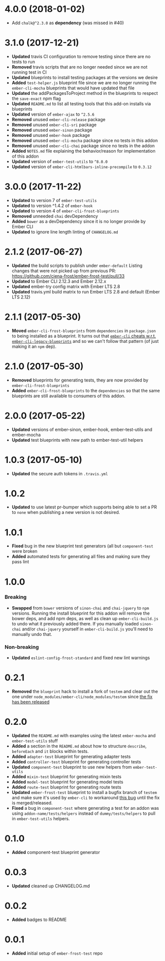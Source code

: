 # 4.0.0 (2018-01-02)
* Add `chalk@^2.3.0` as **dependency** (was missed in #40)

# 3.1.0 (2017-12-21)
* **Updated** travis CI configuration to remove testing since there are no tests to run
* **Removed** travis scripts that are no longer needed since we are not running test in CI
* **Updated** blueprints to install testing packages at the versions we desire
* **Added** `test-helper.js` blueprint file since we are no longer running the `ember-cli-mocha` blueprints that would have updated that file
* **Updated** the addPackagesToProject method in the blueprints to respect the `save-exact` npm flag
* **Updated** `README.md` to list all testing tools that this add-on installs via blueprints
* **Updated** version of `ember-ajax` to `^2.5.6`
* **Removed** unused `ember-cli-release` package
* **Removed** unused `ember-cli-sri` package
* **Removed** unused `ember-sinon` package
* **Removed** unused `ember-hook` package
* **Removed** unused `ember-cli-mocha` package since no tests in this addon
* **Removed** unused `ember-cli-chai` package since no tests in the addon
* **Added** `NOTES.md` file explaining the behavior/reason for implementation of this addon
* **Updated** version of `ember-test-utils` to `^8.0.0`
* **Updated** version of `ember-cli-htmlbars-inline-precompile` to `0.3.12`


# 3.0.0 (2017-11-22)
* **Updated** to version 7 of `ember-test-utils`
* **Updated** to version ^1.4.2 of `ember-hook`
* **Updated** to version 4 of `ember-cli-frost-blueprints`
* **Removed** unneeded `chai` devDependency
* **Added** `bower` as a devDependency since it is no longer provide by Ember CLI
* **Updated** to ignore line length linting of `CHANGELOG.md`

# 2.1.2 (2017-06-27)
* **Updated** the build scripts to publish under `ember-default`
Listing changes that were not picked up from previous PR: https://github.com/ciena-frost/ember-frost-test/pull/33
* **Updated** to Ember CLI 2.12.3 and Ember 2.12.x
* **Updated** ember-try config matrix with Ember LTS 2.8
* **Updated** travis.yml build matrix to run Ember LTS 2.8 and default (Ember LTS 2.12) 

# 2.1.1 (2017-05-30)
 * **Moved** `ember-cli-frost-blueprints` from `dependencies` in `package.json` to being installed as a blueprint. It turns out that [`ember-cli` cheats w.r.t. `ember-cli-legacy-blueprints`](https://github.com/ember-cli/ember-cli/blob/v2.8.0/lib/models/project.js#L347) and so we can't follow that pattern (of just making it an `npm` dep). 


# 2.1.0 (2017-05-30)
* **Removed** blueprints for generating tests, they are now provided by `ember-cli-frost-blueprints`
* **Added** `ember-cli-frost-blueprints` to the `dependencies` so that the same blueprints are still available to consumers of this addon. 


# 2.0.0 (2017-05-22)
* **Updated** versions of ember-sinon, ember-hook, ember-test-utils and ember-mocha
* **Updated** test blueprints with new path to ember-test-util helpers

# 1.0.3 (2017-05-10)
* **Updated** the secure auth tokens in `.travis.yml`


# 1.0.2
* **Updated** to use latest pr-bumper which supports being able to set a PR to `none` when publishing a new version is not desired.

# 1.0.1

* **Fixed** bug in the new blueprint test generators (all but `component-test` were broken
* **Added** automated tests for generating all files and making sure they pass lint


# 1.0.0
### Breaking
* **Swapped**  from `bower` versions of `sinon-chai` and `chai-jquery` to `npm` versions. Running the install
blueprint for this addon will remove the bower deps, and add npm deps, as well as clean up `ember-cli-build.js`
to undo what it previously added there. If you manually loaded `sinon-chai` and/or `chai-jquery` yourself in
`ember-cli-build.js` you'll need to manually undo that.

### Non-breaking
* **Updated** `eslint-config-frost-standard` and fixed new lint warnings


# 0.2.1

* **Removed** the `blueprint` hack to install a fork of `testem` and clear out the one under
`node_modules/ember-cli/node_modules/testem` since [the fix has been released](https://github.com/testem/testem/releases/tag/v1.14.1)


# 0.2.0

* **Updated** the `README.md` with examples using the latest `ember-mocha` and `ember-test-utils` stuff
* **Added** a section in the `README.md` about how to structure `describe`, `beforeEach` and `it` blocks within tests.
* **Added** `adapter-test` blueprint for generating adapter tests
* **Added** `controller-test` blueprint for generating controller tests
* **Updated** `component-test` blueprint to use new helpers from `ember-test-utils`
* **Added** `mixin-test` blueprint for generating mixin tests
* **Added** `model-test` blueprint for generating model tests
* **Added** `route-test` blueprint for generating route tests
* **Updated** `ember-frost-test` blueprint to install a bugfix branch of `testem` and make sure it's used by
`ember-cli` to workaround [this bug](https://github.com/testem/testem/issues/1043) until the fix is merged/released.
* **Fixed** a bug in `component-test` where generating a test for an addon was using `addon-name/tests/helpers`
instead of `dummy/tests/helpers` to pull in `ember-test-utils` helpers.

# 0.1.0
* **Added** component-test blueprint generator


# 0.0.3
* **Updated** cleaned up CHANGELOG.md


# 0.0.2
* **Added** badges to README

# 0.0.1
* **Added** initial setup of `ember-frost-test` repo

